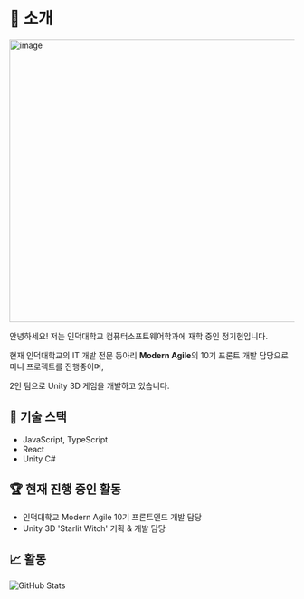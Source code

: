 # 👋 소개

<img width="697" height="500" alt="image" src="https://github.com/user-attachments/assets/b2cc67b1-ef1e-48ba-ad19-08e856854ce1" />

안녕하세요! 저는 인덕대학교 컴퓨터소프트웨어학과에 재학 중인 정기현입니다.

현재 인덕대학교의 IT 개발 전문 동아리 **Modern Agile**의 10기 프론트 개발 담당으로 미니 프로젝트를 진행중이며,

2인 팀으로 Unity 3D 게임을 개발하고 있습니다.

## 🌟 기술 스택
- JavaScript, TypeScript
- React
- Unity C#

## 🏆 현재 진행 중인 활동
- 인덕대학교 Modern Agile 10기 프론트엔드 개발 담당
- Unity 3D 'Starlit Witch' 기획 & 개발 담당

## 📈 활동
![GitHub Stats](https://github-readme-stats.vercel.app/api?username=electrohyun&show_icons=true&theme=tokyonight)

